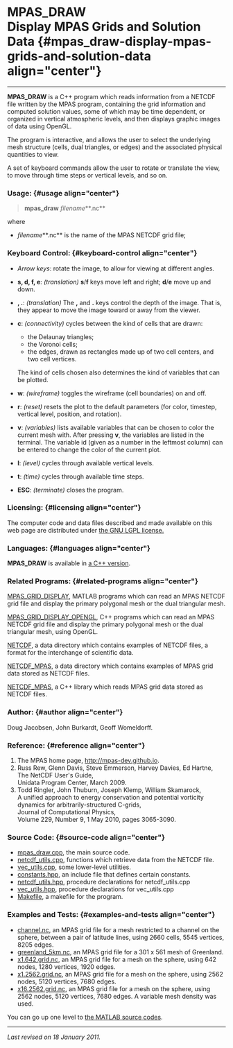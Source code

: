MPAS\_DRAW\
Display MPAS Grids and Solution Data {#mpas_draw-display-mpas-grids-and-solution-data align="center"}
====================================

------------------------------------------------------------------------

**MPAS\_DRAW** is a C++ program which reads information from a NETCDF
file written by the MPAS program, containing the grid information and
computed solution values, some of which may be time dependent, or
organized in vertical atmospheric levels, and then displays graphic
images of data using OpenGL.

The program is interactive, and allows the user to select the underlying
mesh structure (cells, dual triangles, or edges) and the associated
physical quantities to view.

A set of keyboard commands allow the user to rotate or translate the
view, to move through time steps or vertical levels, and so on.

### Usage: {#usage align="center"}

> **mpas\_draw** *filename***.nc**

where

-   *filename***.nc** is the name of the MPAS NETCDF grid file;

### Keyboard Control: {#keyboard-control align="center"}

-   *Arrow keys*: rotate the image, to allow for viewing at different
    angles.
-   **s, d, f, e**: *(translation)* **s**/**f** keys move left and
    right; **d**/**e** move up and down.
-   **, .**: *(translation)* The **,** and **.** keys control the depth
    of the image. That is, they appear to move the image toward or away
    from the viewer.
-   **c**: *(connectivity)* cycles between the kind of cells that are
    drawn:
    -   the Delaunay triangles;
    -   the Voronoi cells;
    -   the edges, drawn as rectangles made up of two cell centers, and
        two cell vertices.

    The kind of cells chosen also determines the kind of variables that
    can be plotted.
-   **w**: *(wireframe)* toggles the wireframe (cell boundaries) on and
    off.
-   **r**: *(reset)* resets the plot to the default parameters (for
    color, timestep, vertical level, position, and rotation).
-   **v**: *(variables)* lists available variables that can be chosen to
    color the current mesh with. After pressing **v**, the variables are
    listed in the terminal. The variable id (given as a number in the
    leftmost column) can be entered to change the color of the current
    plot.
-   **l**: *(level)* cycles through available vertical levels.
-   **t**: *(time)* cycles through available time steps.
-   **ESC**: *(terminate)* closes the program.

### Licensing: {#licensing align="center"}

The computer code and data files described and made available on this
web page are distributed under [the GNU LGPL
license.](../../txt/gnu_lgpl.txt)

### Languages: {#languages align="center"}

**MPAS\_DRAW** is available in [a C++
version](../../cpp_src/mpas_draw/mpas_draw.html).

### Related Programs: {#related-programs align="center"}

[MPAS\_GRID\_DISPLAY](../../m_src/mpas_grid_display/mpas_grid_display.html),
MATLAB programs which can read an MPAS NETCDF grid file and display the
primary polygonal mesh or the dual triangular mesh.

[MPAS\_GRID\_DISPLAY\_OPENGL](../../cpp_src/mpas_grid_display_opengl/mpas_grid_display_opengl.html),
C++ programs which can read an MPAS NETCDF grid file and display the
primary polygonal mesh or the dual triangular mesh, using OpenGL.

[NETCDF](../../data/netcdf/netcdf.html), a data directory which contains
examples of NETCDF files, a format for the interchange of scientific
data.

[NETCDF\_MPAS](../../data/netcdf_mpas/netcdf_mpas.html), a data
directory which contains examples of MPAS grid data stored as NETCDF
files.

[NETCDF\_MPAS](../../cpp_src/netcdf_mpas/netcdf_mpas.html), a C++
library which reads MPAS grid data stored as NETCDF files.

### Author: {#author align="center"}

Doug Jacobsen, John Burkardt, Geoff Womeldorff.

### Reference: {#reference align="center"}

1.  The MPAS home page, <http://mpas-dev.github.io>.
2.  Russ Rew, Glenn Davis, Steve Emmerson, Harvey Davies, Ed Hartne,\
    The NetCDF User's Guide,\
    Unidata Program Center, March 2009.
3.  Todd Ringler, John Thuburn, Joseph Klemp, William Skamarock,\
    A unified approach to energy conservation and potential vorticity
    dynamics for arbitrarily-structured C-grids,\
    Journal of Computational Physics,\
    Volume 229, Number 9, 1 May 2010, pages 3065-3090.

### Source Code: {#source-code align="center"}

-   [mpas\_draw.cpp](mpas_draw.cpp), the main source code.
-   [netcdf\_utils.cpp](netcdf_utils.cpp), functions which retrieve data
    from the NETCDF file.
-   [vec\_utils.cpp](vec_utils.cpp), some lower-level utilities.
-   [constants.hpp](constants.hpp), an include file that defines certain
    constants.
-   [netcdf\_utils.hpp](netcdf_utils.hpp), procedure declarations for
    netcdf\_utils.cpp
-   [vec\_utils.hpp](vec_utils.hpp), procedure declarations for
    vec\_utils.cpp
-   [Makefile](Makefile), a makefile for the program.

### Examples and Tests: {#examples-and-tests align="center"}

-   [channel.nc](../../data/netcdf_mpas/channel.nc), an MPAS grid file
    for a mesh restricted to a channel on the sphere, between a pair of
    latitude lines, using 2660 cells, 5545 vertices, 8205 edges.
-   [greenland\_5km.nc](../../data/greenland_5km.nc), an MPAS grid file
    for a 301 x 561 mesh of Greenland.
-   [x1.642.grid.nc](../../data/netcdf_mpas/x1.642.grid.nc), an MPAS
    grid file for a mesh on the sphere, using 642 nodes, 1280 vertices,
    1920 edges.
-   [x1.2562.grid.nc](../../data/netcdf_mpas/x1.2562.grid.nc), an MPAS
    grid file for a mesh on the sphere, using 2562 nodes, 5120 vertices,
    7680 edges.
-   [x16.2562.grid.nc](../../data/netcdf_mpas/x16.2562.grid.nc), an MPAS
    grid file for a mesh on the sphere, using 2562 nodes, 5120 vertices,
    7680 edges. A variable mesh density was used.

You can go up one level to [the MATLAB source codes](../m_src.html).

------------------------------------------------------------------------

*Last revised on 18 January 2011.*
